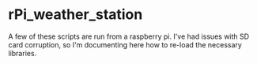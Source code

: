 # rPi_weather_station
A few of these scripts are run from a raspberry pi.  I've had issues with SD card corruption, so I'm documenting here how to re-load the necessary libraries.

